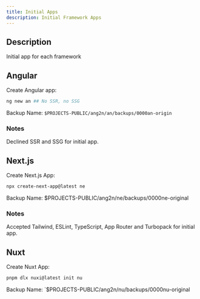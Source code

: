 ```yaml
---
title: Initial Apps
description: Initial Framework Apps
---
```


## Description

Initial app for each framework

## Angular

Create Angular app:

```bash
ng new an ## No SSR, no SSG
```

Backup Name: `$PROJECTS-PUBLIC/ang2n/an/backups/0000an-origin`

### Notes

Declined SSR and SSG for initial app.

## Next.js

Create Next.js App:

```bash
npx create-next-app@latest ne
```

Backup Name: $PROJECTS-PUBLIC/ang2n/ne/backups/0000ne-original

### Notes

Accepted Tailwind, ESLint, TypeScript, App Router and Turbopack for initial app.

## Nuxt

Create Nuxt App:

```bash
pnpm dlx nuxi@latest init nu
```

Backup Name: `$PROJECTS-PUBLIC/ang2n/nu/backups/0000nu-original
